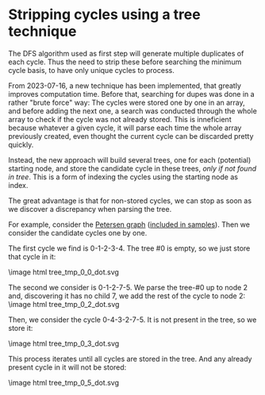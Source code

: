 # Stripping cycles using a tree technique

The DFS algorithm used as first step will generate multiple duplicates of each cycle.
Thus the need to strip these before searching the minimum cycle basis, to have only unique cycles to process.

From 2023-07-16, a new technique has been implemented, that greatly improves computation time.
Before that, searching for dupes was done in a rather "brute force" way:
The cycles were stored one by one in an array, and before adding the next one, a search was conducted through the whole array to check if the cycle
was not already stored.
This is inneficient because whatever a given cycle, it will parse each time the whole array previously created, even thought the current cycle can be discarded pretty quickly.

Instead, the new approach will build several trees, one for each (potential) starting node, and store the candidate cycle in these trees, *only if not found in tree*.
This is a form of indexing the cycles using the starting node as index.

The great advantage is that for non-stored cycles, we can stop as soon as we discover a discrepancy when parsing the tree.

For example, consider the [Petersen graph](https://en.wikipedia.org/wiki/Petersen_graph) ([included in samples](../samples/graph_Petersen.dot)).
Then we consider the candidate cycles one by one.

The first cycle we find is 0-1-2-3-4.
The tree #0 is empty, so we just store that cycle in it:

\image html tree_tmp_0_0_dot.svg


The second we consider is 0-1-2-7-5. We parse the tree-#0 up to node 2 and, discovering it has no child 7, we add the rest of the cycle to node 2:
\image html tree_tmp_0_2_dot.svg

Then, we consider the cycle 0-4-3-2-7-5. It is not present in the tree, so we store it:

\image html tree_tmp_0_3_dot.svg


This process iterates until all cycles are stored in the tree.
And any already present cycle in it will not be stored:

\image html tree_tmp_0_5_dot.svg






